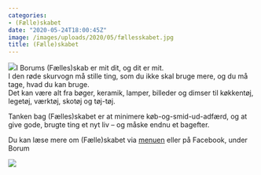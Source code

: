 ```yaml
---
categories:
- (Fælle)skabet
date: "2020-05-24T18:00:45Z"
image: /images/uploads/2020/05/fællesskabet.jpg
title: (Fælle)skabet
---
```


[![](/images/uploads/2020/05/96537954_10157528403544107_6861649536025100288_o-300x225.jpg)](/images/uploads/2020/05/96537954_10157528403544107_6861649536025100288_o.jpg)I Borums (Fælles)skab er mit dit, og dit er mit.   
I den røde skurvogn må stille ting, som du ikke skal bruge mere, og du må tage, hvad du kan bruge.   
Det kan være alt fra bøger, keramik, lamper, billeder og dimser til køkkentøj, legetøj, værktøj, skotøj og tøj-tøj.

Tanken bag (Fælles)skabet er at minimere køb-og-smid-ud-adfærd, og at give gode, brugte ting et nyt liv – og måske endnu et bagefter.

Du kan læse mere om (Fælle)skabet via [menuen](https://www.borum-by.dk/faellesskabet/) eller på Facebook, under Borum

[![](/images/uploads/2020/05/fællesskabetrum-225x300.jpg)](/images/uploads/2020/05/fællesskabetrum.jpg)